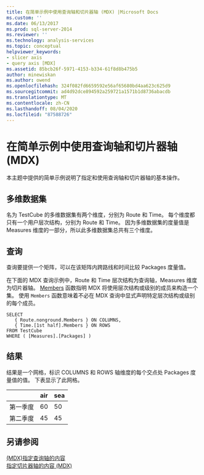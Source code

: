 ```yaml
---
title: 在简单示例中使用查询轴和切片器轴 (MDX) |Microsoft Docs
ms.custom: ''
ms.date: 06/13/2017
ms.prod: sql-server-2014
ms.reviewer: ''
ms.technology: analysis-services
ms.topic: conceptual
helpviewer_keywords:
- slicer axis
- query axis [MDX]
ms.assetid: 85bcb26f-5971-4153-b334-61f8d8b475b5
author: minewiskan
ms.author: owend
ms.openlocfilehash: 324f082fd6659592e56af65680bd4aa623c625d9
ms.sourcegitcommit: ad4d92dce894592a259721a1571b1d8736abacdb
ms.translationtype: MT
ms.contentlocale: zh-CN
ms.lasthandoff: 08/04/2020
ms.locfileid: "87588726"
---
```

# <a name="using-query-and-slicer-axes-in-a-simple-example-mdx"></a>在简单示例中使用查询轴和切片器轴 (MDX)
  本主题中提供的简单示例说明了指定和使用查询轴和切片器轴的基本操作。  
  
## <a name="the-cube"></a>多维数据集  
 名为 TestCube 的多维数据集有两个维度，分别为 Route 和 Time。 每个维度都只有一个用户层次结构，分别为 Route 和 Time。 因为多维数据集的度量值是 Measures 维度的一部分，所以此多维数据集总共有三个维度。  
  
## <a name="the-query"></a>查询  
 查询要提供一个矩阵，可以在该矩阵内跨路线和时间比较 Packages 度量值。  
  
 在下面的 MDX 查询示例中，Route 和 Time 层次结构为查询轴，Measures 维度为切片器轴。 [Members](/sql/mdx/members-set-mdx) 函数指明 MDX 将使用层次结构或级别的成员来构造一个集。 使用 `Members` 函数意味着不必在 MDX 查询中显式声明特定层次结构或级别的每个成员。  
  
```  
SELECT  
   { Route.nonground.Members } ON COLUMNS,  
   { Time.[1st half].Members } ON ROWS  
FROM TestCube  
WHERE ( [Measures].[Packages] )  
```  
  
## <a name="the-results"></a>结果  
 结果是一个网格，标识 COLUMNS 和 ROWS 轴维度的每个交点处 Packages 度量值的值。 下表显示了此网格。  
  
||air|sea|  
|-|---------|---------|  
|第一季度|60|50|  
|第二季度|45|45|  
  
## <a name="see-also"></a>另请参阅  
 [&#40;MDX&#41;指定查询轴的内容](mdx-query-and-slicer-axes-specify-the-contents-of-a-query-axis.md)   
 [指定切片器轴的内容 (MDX)](mdx-query-and-slicer-axes-specify-the-contents-of-a-slicer-axis.md)  
  
  

